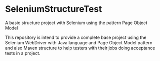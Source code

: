 # SeleniumStructureTest
A basic structure project with Selenium using the pattern Page Object Model

This repository is intend to provide a complete base project using the Selenium WebDriver with Java language and Page Object Model pattern and also Maven structure to help testers with their jobs doing acceptance tests in a project.
